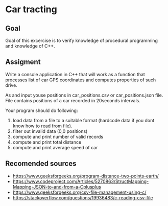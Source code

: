 # Car tracting

## Goal
Goal of this excercise is to verify knowledge of procedural programming and knowledge of C++.

## Assigment

Write a console application in C++ that will work as a function that processes list of car GPS coordinates and computes properties of such drive.

As and input youse positions in car_positions.csv or car_positions.json file. File contains positions of a car recorded in 20seconds intervals.

Your program should do following:

1. load data from a file to a suitable format (hardcode data if you dont know how to read from file).
2. filter out invalid data (0,0 positions)
3. compute and print number of valid records
4. compute and print total distance
4. compute and print average speed of car


## Recomended sources
* https://www.geeksforgeeks.org/program-distance-two-points-earth/
* https://www.codeproject.com/Articles/5270863/StructMapping-Mapping-JSON-to-and-from-a-Cplusplus
* https://www.geeksforgeeks.org/csv-file-management-using-c/
* https://stackoverflow.com/questions/19936483/c-reading-csv-file
